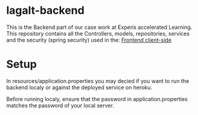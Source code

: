 # lagalt-backend

This is the Backend part of our case work at Experis accelerated Learning.
This repository contains all the Controllers, models, repositories, services and the security (spring security) used in the: [Frontend client-side](https://github.com/Jaber-Ali/Lagalt-frontend)

# Setup

In resources/application.properties you may decied if you want to run the backend localy or against the deployed service on heroku.

Before running localy, ensure that the password in application.properties matches the password of your local server.
